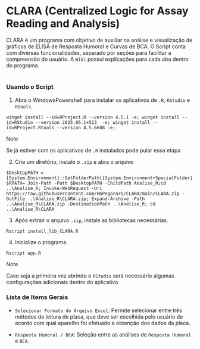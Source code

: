 # CLARA (Centralized Logic for Assay Reading and Analysis)
CLARA é um programa com objetivo de auxiliar na análise e visualização de gráficos de ELISA de Resposta Humoral e Curvas de BCA. O Script conta com diversas funcionalidades, separado por seções para facilitar a compreensão do usuário. A `Wiki` possui explicações para cada aba dentro do programa.
#
### Usando o Script

1. Abra o WindowsPowershell para instalar os aplicativos de `.R`, `RStudio` e `Rtools`.
```
winget install --id=RProject.R --version 4.5.1 -e; winget install --id=RStudio --version 2025.05.1+513  -e; winget install --id=RProject.Rtools --version 4.5.6608 -e; 
```

>[!NOTE]
>Se já estiver com os aplicativos de `.R` instalados pode pular essa etapa

2. Crie um diretório, instale o `.zip` e abra o arquivo
```
$DesktopPATH = [System.Environment]::GetFolderPath([System.Environment+SpecialFolder]::Desktop); $RPATH= Join-Path -Path $DesktopPATH -ChildPath Analise_R;cd ..\Analise_R; Invoke-WebRequest -Uri https://raw.githubusercontent.com/HGPegoraro/CLARA/main/CLARA.zip -OutFile ..\Analise_R\CLARA.zip; Expand-Archive -Path ..\Analise_R\CLARA.zip -DestinationPath ..\Analise_R; cd ..\Analise_R\CLARA
```

3. Após extrair o arquivo `.zip`, instale as bibliotecas necessárias.
```
Rscript install_lib_CLARA.R
```

4. Inicialize o programa.
```
Rscript app.R
```

>[!NOTE]
>Caso seja a primeira vez abrindo o `RStudio` será necessário algumas configurações adicionais dentro do aplicativo

### Lista de Items Gerais

- `Selecionar Formato do Arquivo Excel`: Permite selecionar entre três métodos de leitura de placa, que deve ser escolhida pelo usuário de acordo com qual aparelho foi efetuado a obtenção dos dados da placa.

- `Resposta Humoral / BCA`: Seleção entre as análises de `Resposta Humoral` e `BCA`.
